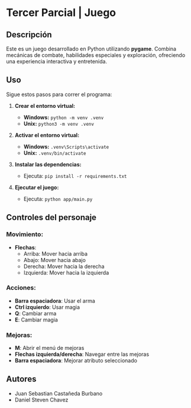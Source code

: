 # Tercer Parcial | Juego

## Descripción
Este es un juego desarrollado en Python utilizando **pygame**. Combina mecánicas de combate, habilidades especiales y exploración, ofreciendo una experiencia interactiva y entretenida.

## Uso
Sigue estos pasos para correr el programa:

1. **Crear el entorno virtual:**
    - **Windows:** `python -m venv .venv`
    - **Unix:** `python3 -m venv .venv`

2. **Activar el entorno virtual:**
    - **Windows:** `.venv\Scripts\activate`
    - **Unix:** `.venv/bin/activate`

3. **Instalar las dependencias:**
    - Ejecuta: `pip install -r requirements.txt`

4. **Ejecutar el juego:**
    - Ejecuta: `python app/main.py`

## Controles del personaje

### Movimiento:
- **Flechas**:  
  - Arriba: Mover hacia arriba  
  - Abajo: Mover hacia abajo  
  - Derecha: Mover hacia la derecha  
  - Izquierda: Mover hacia la izquierda  

### Acciones:
- **Barra espaciadora**: Usar el arma  
- **Ctrl izquierdo**: Usar magia  
- **Q**: Cambiar arma  
- **E**: Cambiar magia  

### Mejoras:
- **M**: Abrir el menú de mejoras  
- **Flechas izquierda/derecha**: Navegar entre las mejoras  
- **Barra espaciadora**: Mejorar atributo seleccionado  

## Autores
- Juan Sebastian Castañeda Burbano  
- Daniel Steven Chavez
